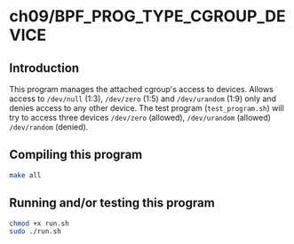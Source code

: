 # ch09/BPF_PROG_TYPE_CGROUP_DEVICE

## Introduction

This program manages the attached cgroup's access to devices. Allows access to `/dev/null` (1:3), `/dev/zero` (1:5) and `/dev/urandom` (1:9) only and denies access to any other device. The test program (`test_program.sh`) will try to access three devices `/dev/zero` (allowed), `/dev/urandom` (allowed)  `/dev/random` (denied).

## Compiling this program

```bash
make all
```

## Running and/or testing this program

```bash
chmod +x run.sh
sudo ./run.sh
```
